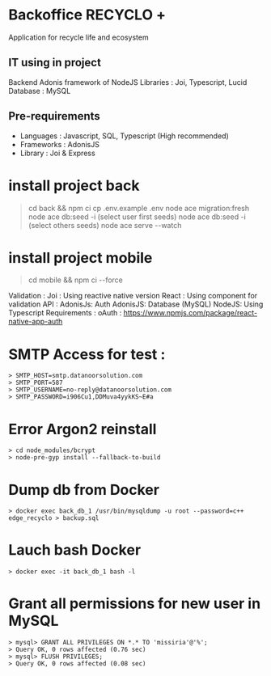 # Backoffice RECYCLO +
Application for recycle life and ecosystem

## IT using in project
Backend Adonis framework of NodeJS
Libraries : Joi, Typescript, Lucid
Database : MySQL

## Pre-requirements
- Languages : Javascript, SQL, Typescript (High recommended)
- Frameworks : AdonisJS
- Library : Joi & Express

# install project back
> cd back && npm ci
> cp .env.example .env
> node ace migration:fresh
> node ace db:seed -i  (select user first seeds)
> node ace db:seed -i  (select others seeds)
> node ace serve --watch

# install project mobile
> cd mobile && npm ci --force


Validation :
    Joi : Using reactive native version
    React : Using component for validation
API :
    AdonisJs: Auth
    AdonisJS: Database (MySQL)
    NodeJS: Using Typescript
Requirements :
    oAuth : https://www.npmjs.com/package/react-native-app-auth

# SMTP Access for test :
    > SMTP_HOST=smtp.datanoorsolution.com
    > SMTP_PORT=587
    > SMTP_USERNAME=no-reply@datanoorsolution.com
    > SMTP_PASSWORD=i906Cu1,DDMuva4yykKS~E#a

# Error Argon2 reinstall
    > cd node_modules/bcrypt
    > node-pre-gyp install --fallback-to-build

# Dump db from Docker
    > docker exec back_db_1 /usr/bin/mysqldump -u root --password=c++ edge_recyclo > backup.sql
# Lauch bash Docker
    > docker exec -it back_db_1 bash -l

# Grant all permissions for new user in MySQL
    > mysql> GRANT ALL PRIVILEGES ON *.* TO 'missiria'@'%';
    > Query OK, 0 rows affected (0.76 sec)
    > mysql> FLUSH PRIVILEGES;
    > Query OK, 0 rows affected (0.08 sec)
